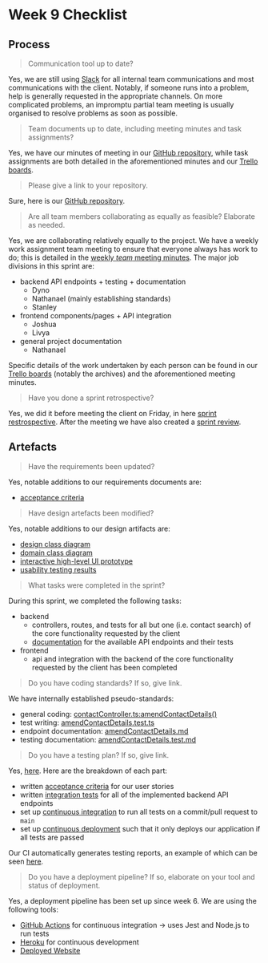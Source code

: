 # Week 9 Checklist

## Process

> Communication tool up to date?

Yes, we are still using [Slack](https://doc-mcstuffins.slack.com/) for all internal team communications and most communications with the client. Notably, if someone runs into a problem, help is generally requested in the appropriate channels. On more complicated problems, an impromptu partial team meeting is usually organised to resolve problems as soon as possible.

> Team documents up to date, including meeting minutes and task assignments?

Yes, we have our minutes of meeting in our [GitHub repository](https://github.com/techn0mancr/COMP30022-DocMcStuffins/tree/main/docs/minutes), while task assignments are both detailed in the aforementioned minutes and our [Trello boards](https://trello.com/nputro/boards).

> Please give a link to your repository.

Sure, here is our [GitHub repository](https://github.com/techn0mancr/COMP30022-DocMcStuffins).

> Are all team members collaborating as equally as feasible? Elaborate as needed.

Yes, we are collaborating relatively equally to the project. We have a weekly work assignment team meeting to ensure that everyone always has work to do; this is detailed in the [weekly *team* meeting minutes](https://github.com/techn0mancr/COMP30022-DocMcStuffins/tree/main/docs/minutes). The major job divisions in this sprint are:

- backend API endpoints + testing + documentation
  - Dyno
  - Nathanael (mainly establishing standards)
  - Stanley
- frontend components/pages + API integration
  - Joshua
  - Livya
- general project documentation
  - Nathanael

Specific details of the work undertaken by each person can be found in our [Trello boards](https://trello.com/nputro/boards) (notably the archives) and the aforementioned meeting minutes.

> Have you done a sprint retrospective?

Yes, we did it before meeting the client on Friday, in here [sprint restrospective](https://github.com/techn0mancr/COMP30022-DocMcStuffins/blob/main/docs/minutes/week9_client-sprint_retrospective.md). After the meeting we have also created a [sprint review](https://github.com/techn0mancr/COMP30022-DocMcStuffins/blob/main/docs/minutes/week9_client-sprint_review.md).

## Artefacts

> Have the requirements been updated?

Yes, notable additions to our requirements documents are:
  - [acceptance criteria](https://github.com/techn0mancr/COMP30022-DocMcStuffins/blob/main/docs/week6/product_backlog.md)

> Have design artefacts been modified?

Yes, notable additions to our design artifacts are:
  - [design class diagram](https://github.com/techn0mancr/COMP30022-DocMcStuffins/blob/main/docs/week9/diagrams/design_class_diagram.pdf)
  - [domain class diagram](https://github.com/techn0mancr/COMP30022-DocMcStuffins/blob/main/docs/week9/diagrams/domain_class_diagram.pdf)
  - [interactive high-level UI prototype](https://www.figma.com/proto/fKGpzYdLk4bRARublYhPbr/IT-Project)
  - [usability testing results](https://github.com/techn0mancr/COMP30022-DocMcStuffins/blob/main/docs/week9/usability_testing.pdf)

> What tasks were completed in the sprint?

During this sprint, we completed the following tasks:
  - backend
    - controllers, routes, and tests for all but one (i.e. contact search) of the core functionality requested by the client
    - [documentation](https://github.com/techn0mancr/COMP30022-DocMcStuffins/blob/main/docs/week9/api/index.md) for the available API endpoints and their tests
  - frontend
    - api and integration with the backend of the core functionality requested by the client has been completed

> Do you have coding standards? If so, give link.

We have internally established pseudo-standards:
  - general coding: [contactController.ts:amendContactDetails()](https://github.com/techn0mancr/COMP30022-DocMcStuffins/blob/main/backend/src/controllers/contactController.ts)
  - test writing: [amendContactDetails.test.ts](https://github.com/techn0mancr/COMP30022-DocMcStuffins/blob/main/backend/tests/controllers/contact/amendContactDetails.test.ts)
  - endpoint documentation: [amendContactDetails.md](https://github.com/techn0mancr/COMP30022-DocMcStuffins/blob/main/docs/week9/api/endpoints/contacts/amendContactDetails.md)
  - testing documentation: [amendContactDetails.test.md](https://github.com/techn0mancr/COMP30022-DocMcStuffins/blob/main/docs/week9/api/tests/contacts/amendContactDetails.test.md)

> Do you have a testing plan? If so, give link.

Yes, [here](https://github.com/techn0mancr/COMP30022-DocMcStuffins/blob/main/docs/week9/test_plan.md). Here are the breakdown of each part:
  - written [acceptance criteria](https://github.com/techn0mancr/COMP30022-DocMcStuffins/blob/main/docs/week6/product_backlog.md) for our user stories
  - written [integration tests](https://github.com/techn0mancr/COMP30022-DocMcStuffins/tree/main/backend/tests) for all of the implemented backend API endpoints
  - set up [continuous integration](https://github.com/techn0mancr/COMP30022-DocMcStuffins/actions) to run all tests on a commit/pull request to `main`
  - set up [continuous deployment](https://github.com/techn0mancr/COMP30022-DocMcStuffins/deployments) such that it only deploys our application if all tests are passed

Our CI automatically generates testing reports, an example of which can be seen [here](https://github.com/techn0mancr/COMP30022-DocMcStuffins/commit/b2ae070be6371849540378cb1d4bdc133107a4b1/checks/3743689833/logs).

> Do you have a deployment pipeline? If so, elaborate on your tool and status of deployment.

Yes, a deployment pipeline has been set up since week 6. We are using the following tools:
  - [GitHub Actions](https://github.com/techn0mancr/COMP30022-DocMcStuffins/actions) for continuous integration → uses Jest and Node.js to run tests
  - [Heroku](https://dashboard.heroku.com/apps/doc-mcstuffins/deploy/github) for continuous development
  - [Deployed Website](https://doc-mcstuffins.herokuapp.com/)
